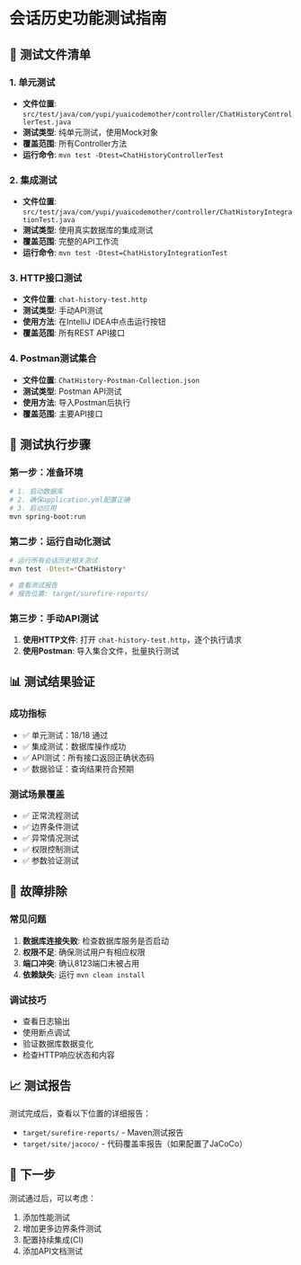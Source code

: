 # 会话历史功能测试指南

## 📁 测试文件清单

### 1. 单元测试
- **文件位置**: `src/test/java/com/yupi/yuaicodemother/controller/ChatHistoryControllerTest.java`
- **测试类型**: 纯单元测试，使用Mock对象
- **覆盖范围**: 所有Controller方法
- **运行命令**: `mvn test -Dtest=ChatHistoryControllerTest`

### 2. 集成测试
- **文件位置**: `src/test/java/com/yupi/yuaicodemother/controller/ChatHistoryIntegrationTest.java`
- **测试类型**: 使用真实数据库的集成测试
- **覆盖范围**: 完整的API工作流
- **运行命令**: `mvn test -Dtest=ChatHistoryIntegrationTest`

### 3. HTTP接口测试
- **文件位置**: `chat-history-test.http`
- **测试类型**: 手动API测试
- **使用方法**: 在IntelliJ IDEA中点击运行按钮
- **覆盖范围**: 所有REST API接口

### 4. Postman测试集合
- **文件位置**: `ChatHistory-Postman-Collection.json`
- **测试类型**: Postman API测试
- **使用方法**: 导入Postman后执行
- **覆盖范围**: 主要API接口

## 🧪 测试执行步骤

### 第一步：准备环境
```bash
# 1. 启动数据库
# 2. 确保application.yml配置正确
# 3. 启动应用
mvn spring-boot:run
```

### 第二步：运行自动化测试
```bash
# 运行所有会话历史相关测试
mvn test -Dtest=*ChatHistory*

# 查看测试报告
# 报告位置: target/surefire-reports/
```

### 第三步：手动API测试
1. **使用HTTP文件**: 打开 `chat-history-test.http`，逐个执行请求
2. **使用Postman**: 导入集合文件，批量执行测试

## 📊 测试结果验证

### 成功指标
- ✅ 单元测试：18/18 通过
- ✅ 集成测试：数据库操作成功
- ✅ API测试：所有接口返回正确状态码
- ✅ 数据验证：查询结果符合预期

### 测试场景覆盖
- ✅ 正常流程测试
- ✅ 边界条件测试
- ✅ 异常情况测试
- ✅ 权限控制测试
- ✅ 参数验证测试

## 🔧 故障排除

### 常见问题
1. **数据库连接失败**: 检查数据库服务是否启动
2. **权限不足**: 确保测试用户有相应权限
3. **端口冲突**: 确认8123端口未被占用
4. **依赖缺失**: 运行 `mvn clean install`

### 调试技巧
- 查看日志输出
- 使用断点调试
- 验证数据库数据变化
- 检查HTTP响应状态和内容

## 📈 测试报告

测试完成后，查看以下位置的详细报告：
- `target/surefire-reports/` - Maven测试报告
- `target/site/jacoco/` - 代码覆盖率报告（如果配置了JaCoCo）

## 🚀 下一步

测试通过后，可以考虑：
1. 添加性能测试
2. 增加更多边界条件测试
3. 配置持续集成(CI)
4. 添加API文档测试